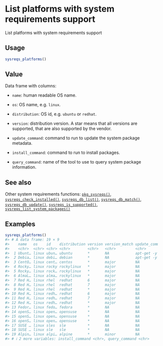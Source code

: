 # List platforms with system requirements support

List platforms with system requirements support

## Usage

``` r
sysreqs_platforms()
```

## Value

Data frame with columns:

- `name`: human readable OS name.

- `os`: OS name, e.g. `linux`.

- `distribution`: OS id, e.g. `ubuntu` or `redhat`.

- `version`: distribution version. A star means that all versions are
  supported, that are also supported by the vendor.

- `update_command`: command to run to update the system package
  metadata.

- `install_command`: command to run to install packages.

- `query_command`: name of the tool to use to query system package
  information.

## See also

Other system requirements functions:
[`pkg_sysreqs()`](https://pak.r-lib.org/dev/reference/pkg_sysreqs.md),
[`sysreqs_check_installed()`](https://pak.r-lib.org/dev/reference/sysreqs_check_installed.md),
[`sysreqs_db_list()`](https://pak.r-lib.org/dev/reference/sysreqs_db_list.md),
[`sysreqs_db_match()`](https://pak.r-lib.org/dev/reference/sysreqs_db_match.md),
[`sysreqs_db_update()`](https://pak.r-lib.org/dev/reference/sysreqs_db_update.md),
[`sysreqs_is_supported()`](https://pak.r-lib.org/dev/reference/sysreqs_is_supported.md),
[`sysreqs_list_system_packages()`](https://pak.r-lib.org/dev/reference/sysreqs_list_system_packages.md)

## Examples

``` r
sysreqs_platforms()
#> # A data frame: 19 × 9
#>    name   os    id    distribution version version_match update_command
#>    <chr>  <chr> <chr> <chr>        <chr>   <chr>         <chr>         
#>  1 Ubunt… linux ubun… ubuntu       *       NA            apt-get -y up…
#>  2 Debia… linux debi… debian       *       NA            apt-get -y up…
#>  3 CentO… linux cent… centos       *       major         NA            
#>  4 Rocky… linux rocky rockylinux   *       major         NA            
#>  5 Rocky… linux rock… rockylinux   *       major         NA            
#>  6 AlmaL… linux alma… rockylinux   *       major         NA            
#>  7 Red H… linux rhel  redhat       6       major         NA            
#>  8 Red H… linux rhel  redhat       7       major         NA            
#>  9 Red H… linux rhel  redhat       *       major         NA            
#> 10 Red H… linux redh… redhat       6       major         NA            
#> 11 Red H… linux redh… redhat       7       major         NA            
#> 12 Red H… linux redh… redhat       *       major         NA            
#> 13 Fedor… linux fedo… fedora       *       NA            NA            
#> 14 openS… linux open… opensuse     *       NA            NA            
#> 15 openS… linux open… opensuse     *       NA            NA            
#> 16 openS… linux open… opensuse     *       NA            NA            
#> 17 SUSE … linux sles  sle          *       NA            NA            
#> 18 SUSE … linux sle   sle          *       NA            NA            
#> 19 Alpin… linux alpi… alpine       *       minor         NA            
#> # ℹ 2 more variables: install_command <chr>, query_command <chr>
```
